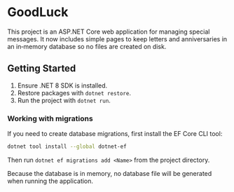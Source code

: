 # GoodLuck

This project is an ASP.NET Core web application for managing special messages.
It now includes simple pages to keep letters and anniversaries in an
in‑memory database so no files are created on disk.

## Getting Started

1. Ensure .NET 8 SDK is installed.
2. Restore packages with `dotnet restore`.
3. Run the project with `dotnet run`.

### Working with migrations

If you need to create database migrations, first install the EF Core CLI
tool:

```bash
dotnet tool install --global dotnet-ef
```

Then run `dotnet ef migrations add <Name>` from the project directory.

Because the database is in memory, no database file will be generated when
running the application.
